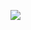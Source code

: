 [![](https://github.com/fiji/panorama/actions/workflows/build-main.yml/badge.svg)](https://github.com/fiji/panorama/actions/workflows/build-main.yml)

